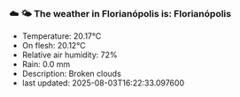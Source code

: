 ### ☁️ 🌤️  The weather in Florianópolis is: Florianópolis

- Temperature: 20.17°C
- On flesh: 20.12°C
- Relative air humidity: 72%
- Rain: 0.0 mm
- Description: Broken clouds
- last updated: 2025-08-03T16:22:33.097600
